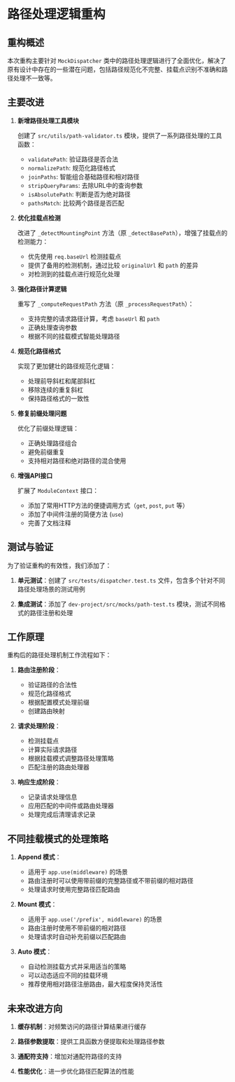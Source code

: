# 路径处理逻辑重构

## 重构概述

本次重构主要针对 `MockDispatcher` 类中的路径处理逻辑进行了全面优化，解决了原有设计中存在的一些潜在问题，包括路径规范化不完整、挂载点识别不准确和路径处理不一致等。

## 主要改进

1. **新增路径处理工具模块**

   创建了 `src/utils/path-validator.ts` 模块，提供了一系列路径处理的工具函数：
   
   - `validatePath`: 验证路径是否合法
   - `normalizePath`: 规范化路径格式
   - `joinPaths`: 智能组合基础路径和相对路径
   - `stripQueryParams`: 去除URL中的查询参数
   - `isAbsolutePath`: 判断是否为绝对路径
   - `pathsMatch`: 比较两个路径是否匹配

2. **优化挂载点检测**

   改进了 `_detectMountingPoint` 方法（原 `_detectBasePath`），增强了挂载点的检测能力：
   
   - 优先使用 `req.baseUrl` 检测挂载点
   - 提供了备用的检测机制，通过比较 `originalUrl` 和 `path` 的差异
   - 对检测到的挂载点进行规范化处理

3. **强化路径计算逻辑**

   重写了 `_computeRequestPath` 方法（原 `_processRequestPath`）：
   
   - 支持完整的请求路径计算，考虑 `baseUrl` 和 `path`
   - 正确处理查询参数
   - 根据不同的挂载模式智能处理路径

4. **规范化路径格式**

   实现了更加健壮的路径规范化逻辑：
   
   - 处理前导斜杠和尾部斜杠
   - 移除连续的重复斜杠
   - 保持路径格式的一致性

5. **修复前缀处理问题**

   优化了前缀处理逻辑：
   
   - 正确处理路径组合
   - 避免前缀重复
   - 支持相对路径和绝对路径的混合使用

6. **增强API接口**

   扩展了 `ModuleContext` 接口：
   
   - 添加了常用HTTP方法的便捷调用方式（`get`, `post`, `put` 等）
   - 添加了中间件注册的简便方法 (`use`)
   - 完善了文档注释

## 测试与验证

为了验证重构的有效性，我们添加了：

1. **单元测试**：创建了 `src/tests/dispatcher.test.ts` 文件，包含多个针对不同路径处理场景的测试用例

2. **集成测试**：添加了 `dev-project/src/mocks/path-test.ts` 模块，测试不同格式的路径注册和处理

## 工作原理

重构后的路径处理机制工作流程如下：

1. **路由注册阶段**：
   - 验证路径的合法性
   - 规范化路径格式
   - 根据配置模式处理前缀
   - 创建路由映射

2. **请求处理阶段**：
   - 检测挂载点
   - 计算实际请求路径
   - 根据挂载模式调整路径处理策略
   - 匹配注册的路由处理器

3. **响应生成阶段**：
   - 记录请求处理信息
   - 应用匹配的中间件或路由处理器
   - 处理完成后清理请求记录

## 不同挂载模式的处理策略

1. **Append 模式**：
   - 适用于 `app.use(middleware)` 的场景
   - 路由注册时可以使用带前缀的完整路径或不带前缀的相对路径
   - 处理请求时使用完整路径匹配路由

2. **Mount 模式**：
   - 适用于 `app.use('/prefix', middleware)` 的场景
   - 路由注册时使用不带前缀的相对路径
   - 处理请求时自动补充前缀以匹配路由

3. **Auto 模式**：
   - 自动检测挂载方式并采用适当的策略
   - 可以动态适应不同的挂载环境
   - 推荐使用相对路径注册路由，最大程度保持灵活性

## 未来改进方向

1. **缓存机制**：对频繁访问的路径计算结果进行缓存

2. **路径参数提取**：提供工具函数方便提取和处理路径参数

3. **通配符支持**：增加对通配符路径的支持

4. **性能优化**：进一步优化路径匹配算法的性能 